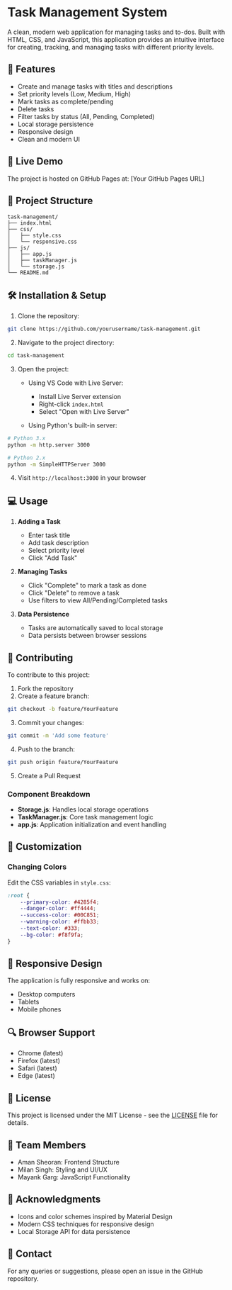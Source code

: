 # Task Management System

A clean, modern web application for managing tasks and to-dos. Built with HTML, CSS, and JavaScript, this application provides an intuitive interface for creating, tracking, and managing tasks with different priority levels.

## 🌟 Features

- Create and manage tasks with titles and descriptions
- Set priority levels (Low, Medium, High)
- Mark tasks as complete/pending
- Delete tasks
- Filter tasks by status (All, Pending, Completed)
- Local storage persistence
- Responsive design
- Clean and modern UI

## 🚀 Live Demo

The project is hosted on GitHub Pages at: [Your GitHub Pages URL]

## 📁 Project Structure

```
task-management/
├── index.html
├── css/
│   ├── style.css
│   └── responsive.css
├── js/
│   ├── app.js
│   ├── taskManager.js
│   └── storage.js
└── README.md
```

## 🛠️ Installation & Setup

1. Clone the repository:
```bash
git clone https://github.com/yourusername/task-management.git
```

2. Navigate to the project directory:
```bash
cd task-management
```

3. Open the project:
   - Using VS Code with Live Server:
     - Install Live Server extension
     - Right-click `index.html`
     - Select "Open with Live Server"
   
   - Using Python's built-in server:
```bash
# Python 3.x
python -m http.server 3000

# Python 2.x
python -m SimpleHTTPServer 3000
```

4. Visit `http://localhost:3000` in your browser

## 💻 Usage

1. **Adding a Task**
   - Enter task title
   - Add task description
   - Select priority level
   - Click "Add Task"

2. **Managing Tasks**
   - Click "Complete" to mark a task as done
   - Click "Delete" to remove a task
   - Use filters to view All/Pending/Completed tasks

3. **Data Persistence**
   - Tasks are automatically saved to local storage
   - Data persists between browser sessions

## 🤝 Contributing

To contribute to this project:

1. Fork the repository
2. Create a feature branch:
```bash
git checkout -b feature/YourFeature
```

3. Commit your changes:
```bash
git commit -m 'Add some feature'
```

4. Push to the branch:
```bash
git push origin feature/YourFeature
```

5. Create a Pull Request



### Component Breakdown
- **Storage.js**: Handles local storage operations
- **TaskManager.js**: Core task management logic
- **app.js**: Application initialization and event handling

## 🎨 Customization

### Changing Colors
Edit the CSS variables in `style.css`:
```css
:root {
    --primary-color: #4285f4;
    --danger-color: #ff4444;
    --success-color: #00C851;
    --warning-color: #ffbb33;
    --text-color: #333;
    --bg-color: #f8f9fa;
}
```

## 📱 Responsive Design

The application is fully responsive and works on:
- Desktop computers
- Tablets
- Mobile phones

## 🔍 Browser Support

- Chrome (latest)
- Firefox (latest)
- Safari (latest)
- Edge (latest)

## 📄 License

This project is licensed under the MIT License - see the [LICENSE](LICENSE) file for details.

## 👥 Team Members

- Aman Sheoran: Frontend Structure
- Milan Singh: Styling and UI/UX
- Mayank Garg: JavaScript Functionality

## 🙏 Acknowledgments

- Icons and color schemes inspired by Material Design
- Modern CSS techniques for responsive design
- Local Storage API for data persistence

## 📱 Contact

For any queries or suggestions, please open an issue in the GitHub repository.
